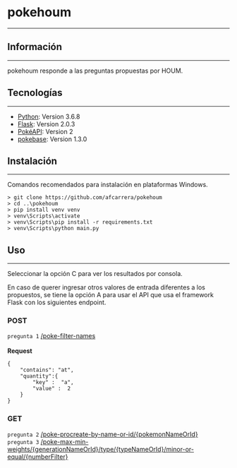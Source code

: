 # pokehoum
***

## Información
***
pokehoum responde a las preguntas propuestas por HOUM.
## Tecnologías
***
* [Python](https://www.python.org/downloads/release/python-368/): Version 3.6.8
* [Flask](https://flask-es.readthedocs.io/changes/#version-2-0-3): Version 2.0.3
* [PokéAPI](https://pokeapi.co/docs/v2): Version 2
* [pokebase](https://github.com/PokeAPI/pokebase): Version 1.3.0

## Instalación
***
Comandos recomendados para instalación en plataformas Windows. 
```
> git clone https://github.com/afcarrera/pokehoum
> cd ..\pokehoum
> pip install venv venv
> venv\Scripts\activate  
> venv\Scripts\pip install -r requirements.txt
> venv\Scripts\python main.py 
```

## Uso
***
Seleccionar la opción C para ver los resultados por consola.  

En caso de querer ingresar otros valores de entrada diferentes a los propuestos,
se tiene la opción A para usar el API que usa el framework Flask con los
siguientes endpoint.

### POST
`pregunta 1` [/poke-filter-names](#) <br/>  
**Request**
```
{
    "contains": "at",
    "quantity":{
        "key" :  "a",
        "value" :  2
    }
}
```
### GET
`pregunta 2` 
[/poke-procreate-by-name-or-id/{pokemonNameOrId}](#) <br/>
`pregunta 3` 
[/poke-max-min-weights/{generationNameOrId}/type/{typeNameOrId}/minor-or-equal/{numberFilter}](#) <br/>

